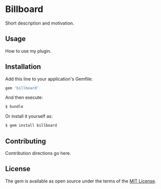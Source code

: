 # Billboard
Short description and motivation.

## Usage
How to use my plugin.

## Installation
Add this line to your application's Gemfile:

```ruby
gem 'billboard'
```

And then execute:
```bash
$ bundle
```

Or install it yourself as:
```bash
$ gem install billboard
```

## Contributing
Contribution directions go here.

## License
The gem is available as open source under the terms of the [MIT License](http://opensource.org/licenses/MIT).
